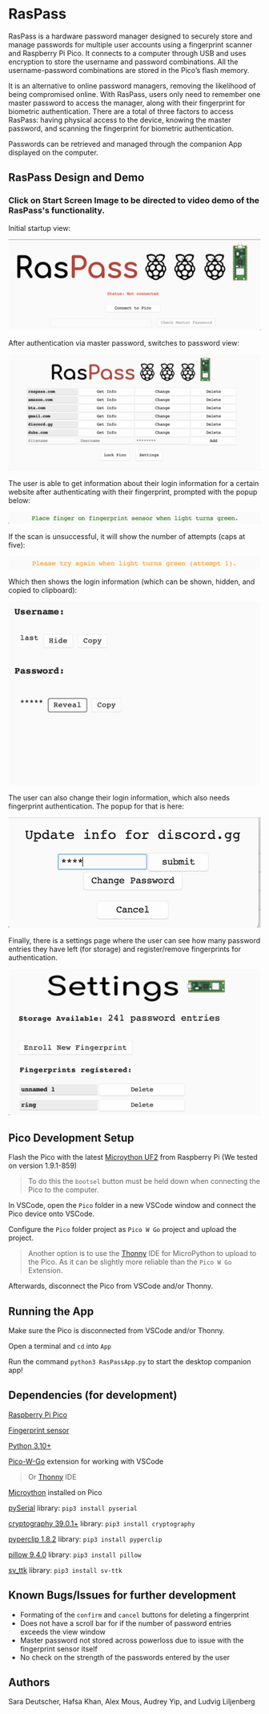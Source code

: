# RasPass
RasPass is a hardware password manager designed to securely store and manage passwords for multiple user accounts using a fingerprint scanner and Raspberry Pi Pico. It connects to a computer through USB and uses encryption to store the username and password combinations. All the username-password combinations are stored in the Pico’s flash memory.

It is an alternative to online password managers, removing the likelihood of being compromised online. With RasPass, users only need to remember one master password to access the manager, along with their fingerprint for biometric authentication. There are a total of three factors to access RasPass: having physical access to the device, knowing the master password, and scanning the fingerprint for biometric authentication.

Passwords can be retrieved and managed through the
companion App displayed on the computer.

## RasPass Design and Demo
### Click on Start Screen Image to be directed to video demo of the RasPass's functionality.
Initial startup view:

[![Inital Startup view](/App/imgs/StartScreen.png "Initial Startup View")](https://www.youtube.com/watch?v=Q_DuC9U03qs)

After authentication via master password, switches to password view:

![Password Manager view](/App/imgs/PasswordView.png "Password Manager view")

The user is able to get information about their login information for a certain website after authenticating with their fingerprint, prompted with the popup below:

![Successful fingerprint scan](/App/imgs/Success.png "Successful fingerprint scan")

If the scan is unsuccessful, it will show the number of attempts (caps at five):

![Unsuccessful fingerprint scan](/App/imgs/Failure.png "Unsuccessful fingerprint scan")

Which then shows the login information (which can be shown, hidden, and copied to clipboard):

![Login info view](/App/imgs/GetInfo.png "Login info view")

The user can also change their login information, which also needs fingerprint authentication. The popup for that is here:

![Change info view](/App/imgs/Update.png "Change info view")

Finally, there is a settings page where the user can see how many password entries they have left (for storage) and register/remove fingerprints for authentication.

![Settings view](/App/imgs/SettingsPopUp.png "Settings view")

## Pico Development Setup
Flash the Pico with the latest [Microython UF2](https://micropython.org/download/rp2-pico/rp2-pico-latest.uf2) from Raspberry Pi (We tested on version 1.9.1-859)
> To do this the `bootsel` button must be held down when connecting the Pico to the computer.

In VSCode, open the `Pico` folder in a new VSCode window and connect the Pico device onto VSCode.

Configure the `Pico` folder project as `Pico W Go` project and upload the project.

> Another option is to use the [Thonny](https://thonny.org/) IDE for MicroPython to upload to the Pico. As it can be slightly more reliable than the `Pico W Go` Extension.

Afterwards, disconnect the Pico from VSCode and/or Thonny.

## Running the App
Make sure the Pico is disconnected from VSCode and/or Thonny.

Open a terminal and `cd` into `App`

Run the command `python3 RasPassApp.py` to start the desktop companion app!

## Dependencies (for development)
[Raspberry Pi Pico](https://www.raspberrypi.com/products/raspberry-pi-pico/)

[Fingerprint sensor](https://www.adafruit.com/product/4690)

[Python 3.10+](https://www.python.org/downloads/)

[Pico-W-Go](https://github.com/paulober/Pico-W-Go) extension for working with VSCode
> Or [Thonny](https://thonny.org/) IDE

[Microython](https://micropython.org/download/rp2-pico/rp2-pico-latest.uf2)  installed on Pico

[pySerial](https://pypi.org/project/pyserial/) library: `pip3 install pyserial`

[cryptography 39.0.1+](https://pypi.org/project/cryptography/) library: `pip3 install cryptography`

[pyperclip 1.8.2](https://pypi.org/project/pyperclip/) library: `pip3 install pyperclip`

[pillow 9.4.0](https://pypi.org/project/Pillow/) library: `pip3 install pillow`

[sv_ttk](https://pypi.org/project/sv-ttk/) library: `pip3 install sv-ttk`

## Known Bugs/Issues for further development
* Formating of the `confirm` and `cancel` buttons for deleting a fingerprint
* Does not have a scroll bar for if the number of password entries exceeds the view window
* Master password not stored across powerloss due to issue with the fingerprint sensor itself
* No check on the strength of the passwords entered by the user

## Authors
Sara Deutscher, Hafsa Khan, Alex Mous, Audrey Yip, and Ludvig Liljenberg
